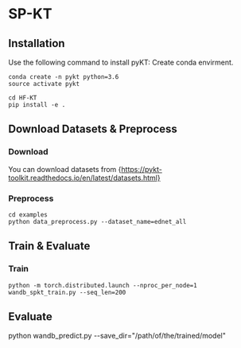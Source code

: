 # SP-KT

## Installation
Use the following command to install pyKT: Create conda envirment.
```
conda create -n pykt python=3.6
source activate pykt
```

```
cd HF-KT
pip install -e .
```

## Download Datasets & Preprocess

### Download
You can download datasets from {https://pykt-toolkit.readthedocs.io/en/latest/datasets.html}

### Preprocess
```
cd examples
python data_preprocess.py --dataset_name=ednet_all
```

## Train & Evaluate
### Train
```
python -m torch.distributed.launch --nproc_per_node=1 wandb_spkt_train.py --seq_len=200
```

## Evaluate
python wandb_predict.py --save_dir="/path/of/the/trained/model"
